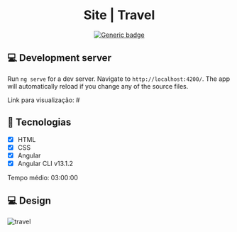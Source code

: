<div align="center">
  
# Site | Travel
  
[![Generic badge](https://img.shields.io/badge/Made%20by-Lucas%20Pascoal-purple.svg)](https://shields.io/)  

</div>

## :computer: Development server

Run `ng serve` for a dev server. Navigate to `http://localhost:4200/`. The app will automatically reload if you change any of the source files.

Link para visualização: #

## :rocket: Tecnologias
- [x] HTML
- [x] CSS
- [x] Angular
- [x] Angular CLI v13.1.2

Tempo médio: 03:00:00

## :computer: Design
![travel](https://user-images.githubusercontent.com/66574231/152089402-ddd9184c-2e83-4abd-a46e-4b9b41c28515.png)
